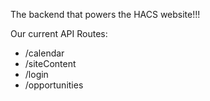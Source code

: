 The backend that powers the HACS website!!!

Our current API Routes:

- /calendar
- /siteContent
- /login
- /opportunities
